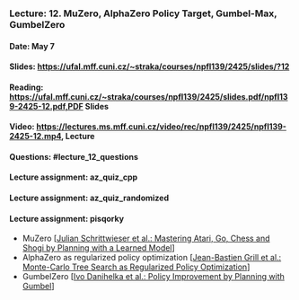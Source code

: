 ### Lecture: 12. MuZero, AlphaZero Policy Target, Gumbel-Max, GumbelZero
#### Date: May 7
#### Slides: https://ufal.mff.cuni.cz/~straka/courses/npfl139/2425/slides/?12
#### Reading: https://ufal.mff.cuni.cz/~straka/courses/npfl139/2425/slides.pdf/npfl139-2425-12.pdf,PDF Slides
#### Video: https://lectures.ms.mff.cuni.cz/video/rec/npfl139/2425/npfl139-2425-12.mp4, Lecture
#### Questions: #lecture_12_questions
#### Lecture assignment: az_quiz_cpp
#### Lecture assignment: az_quiz_randomized
#### Lecture assignment: pisqorky

- MuZero [[Julian Schrittwieser et al.: Mastering Atari, Go, Chess and Shogi by Planning with a Learned Model](https://arxiv.org/abs/1911.08265)]
- AlphaZero as regularized policy optimization [[Jean-Bastien Grill et al.: Monte-Carlo Tree Search as Regularized Policy Optimization](https://arxiv.org/abs/2007.12509)]
- GumbelZero [[Ivo Danihelka et al.: Policy Improvement by Planning with Gumbel](https://openreview.net/pdf?id=bERaNdoegnO)]
